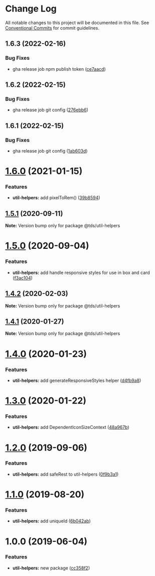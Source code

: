 # Change Log

All notable changes to this project will be documented in this file.
See [Conventional Commits](https://conventionalcommits.org) for commit guidelines.

## 1.6.3 (2022-02-16)


### Bug Fixes

* gha release job npm publish token ([ce7aacd](https://github.com/telus/tds-core/commit/ce7aacdd77e54c4f8e48eb31d0c05dc804530324))





## 1.6.2 (2022-02-15)


### Bug Fixes

* gha release job git config ([276ebb6](https://github.com/telus/tds-core/commit/276ebb6968a0b56c9b87c178f6895a60ae108e71))





## 1.6.1 (2022-02-15)


### Bug Fixes

* gha release job git config ([1ab603d](https://github.com/telus/tds-core/commit/1ab603d68c36219b0711fc353bc2515b64712ca9))





# [1.6.0](https://github.com/telus/tds-core/compare/@tds/util-helpers@1.5.1...@tds/util-helpers@1.6.0) (2021-01-15)


### Features

* **util-helpers:** add pixelToRem() ([39b8594](https://github.com/telus/tds-core/commit/39b8594c365a62c75bb3e27d65687b75c35945fe))





## [1.5.1](https://github.com/telus/tds-core/compare/@tds/util-helpers@1.5.0...@tds/util-helpers@1.5.1) (2020-09-11)

**Note:** Version bump only for package @tds/util-helpers





# [1.5.0](https://github.com/telus/tds-core/compare/@tds/util-helpers@1.4.2...@tds/util-helpers@1.5.0) (2020-09-04)


### Features

* **util-helpers:** add handle responsive styles for use in box and card ([f3ac104](https://github.com/telus/tds-core/commit/f3ac10457cb57025abc48565939f6456711dede1))





## [1.4.2](https://github.com/telus/tds-core/compare/@tds/util-helpers@1.4.1...@tds/util-helpers@1.4.2) (2020-02-03)

**Note:** Version bump only for package @tds/util-helpers





## [1.4.1](https://github.com/telus/tds-core/compare/@tds/util-helpers@1.4.0...@tds/util-helpers@1.4.1) (2020-01-27)

**Note:** Version bump only for package @tds/util-helpers





# [1.4.0](https://github.com/telus/tds-core/compare/@tds/util-helpers@1.3.0...@tds/util-helpers@1.4.0) (2020-01-23)


### Features

* **util-helpers:** add generateResponsiveStyles helper ([d4fb9a8](https://github.com/telus/tds-core/commit/d4fb9a8))





# [1.3.0](https://github.com/telus/tds-core/compare/@tds/util-helpers@1.2.0...@tds/util-helpers@1.3.0) (2020-01-22)


### Features

* **util-helpers:** add DependentIconSizeContext ([48a967b](https://github.com/telus/tds-core/commit/48a967b))





# [1.2.0](https://github.com/telus/tds-core/compare/@tds/util-helpers@1.1.0...@tds/util-helpers@1.2.0) (2019-09-06)


### Features

* **util-helpers:** add safeRest to util-helpers ([0f9b3a1](https://github.com/telus/tds-core/commit/0f9b3a1))





# [1.1.0](https://github.com/telus/tds-core/compare/@tds/util-helpers@1.0.0...@tds/util-helpers@1.1.0) (2019-08-20)


### Features

* **util-helpers:** add uniqueId ([6b042ab](https://github.com/telus/tds-core/commit/6b042ab))





# 1.0.0 (2019-06-04)

### Features

- **util-helpers:** new package ([cc358f2](https://github.com/telus/tds-core/commit/cc358f2))
